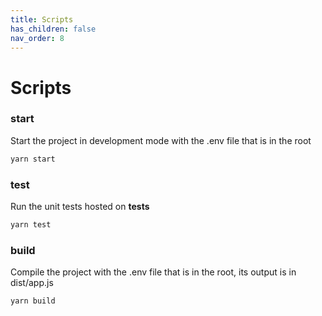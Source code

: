 ```yaml
---
title: Scripts
has_children: false
nav_order: 8
---
```


# Scripts

### start

Start the project in development mode with the .env file that is in the root

```bash
yarn start
```

### test

Run the unit tests hosted on **tests**

```bash
yarn test
```

### build

Compile the project with the .env file that is in the root, its output is in dist/app.js

```bash
yarn build
```

